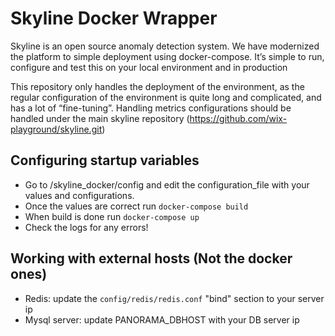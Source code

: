 # Skyline Docker Wrapper
Skyline is an open source anomaly detection system.
We have modernized the platform to simple deployment using docker-compose. 
It’s simple to run, configure and test this on your local environment and in production

This repository only handles the deployment of the environment, as the regular configuration of the environment is quite long and complicated, and has a lot of “fine-tuning”. Handling metrics configurations should be handled under the main skyline repository (https://github.com/wix-playground/skyline.git) 

## Configuring startup variables
- Go to /skyline_docker/config and edit the configuration_file with your values and configurations.
- Once the values are correct run `docker-compose build`
- When build is done run `docker-compose up`
- Check the logs for any errors! 

## Working with external hosts (Not the docker ones)
- Redis: update the `config/redis/redis.conf` "bind" section to your server ip
- Mysql server: update PANORAMA_DBHOST with your DB server ip 

